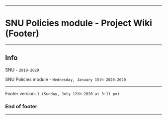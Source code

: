 
***

# SNU Policies module - Project Wiki (Footer)

***

## Info

SNU - `2018-2020`

SNU Policies module - `Wednesday, January 15th 2020-2020`

***

Footer version: `1 (Sunday, July 12th 2020 at 3:11 pm)`

### End of footer

***
